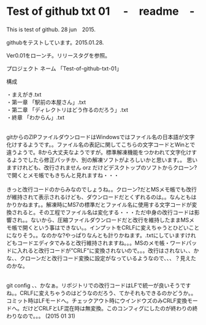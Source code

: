 # Test of github txt 01  　-　readme　-  

This is test of github.   28 jun　2015. 

githubをテストしています。2015.01.28.   

Ver0.01をローンチ。リリースタグを参照。



プロジェクト ネーム 「Test-of-github-txt-01」

構成

・まえがき.txt    <br>
・第一章 「駅前の本屋さん」.txt    <br>
・第二章 「ディレクトリはどう作るのだろう」.txt   <br>
・終章 「わからん」.txt    <br><br>


gitからのZIPファイルダウンロードはWindowsではファイル名の日本語が文字化けするようです。。ファイル名の表記に関してこちらの文字コードとWinとで違うようで。8から大丈夫なようですが。標準解凍機能をつかわれて文字化けするようでしたら修正パッチか、別の解凍ソフトがよろしいかと思います。。 思いますけれども、改行されません orz だけどデスクトップのソフトからクローン?で開くとメモ帳でもきちんと見れますね・・・
<br><br>
きっと改行コードのからみなのでしょうね。。クローン?だとMSメモ帳でも改行が維持されて表示されるけども、ダウンロードだとくずれるのは。。なんともはかりかねます。。解凍時にMS7の標準だとファイル名に使用する文字コードが変換されると。その工程でファイル名は変化する・・・ただ中身の改行コードは影響され。。ないから、圧縮ファイルダウンロードだと改行を維持したままMSメモ帳で開くという事はできない。。インプットをCRLFに変えちゃうとひどいことになりそう。。なのかな?やっぱりなんとも計りかねます。.txtにしていますけれどもコードエディタでみると改行維持されますね。。。MSのメモ帳・ワードパッドに入れると改行コードが”CRLF”に変換されないので。。。改行はされない、、かな、、クローンだと改行コード変換に設定がなっているようなので、、、？見えたのかな。<br><br>



git config 、、かなぁ。リポジトリでの改行コードはLFで統一が良いそうですね。。CRLFに変えちゃうのはどうなのだろう、てかそれもできるのかどうか。。コミット時はLFモードへ。チェックアウト時にウインドウズのみCRLF変換モードへ。だけどCRLFとLF混在時は無変換。このコンフィグにしたのが終わりの終わりなので。。。
(2015 01 31) 




<br><br><br>








